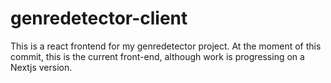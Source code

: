 # genredetector-client

This is a react frontend for my genredetector project. At the moment of this commit, this is the current front-end, although work is progressing on a Nextjs version.
